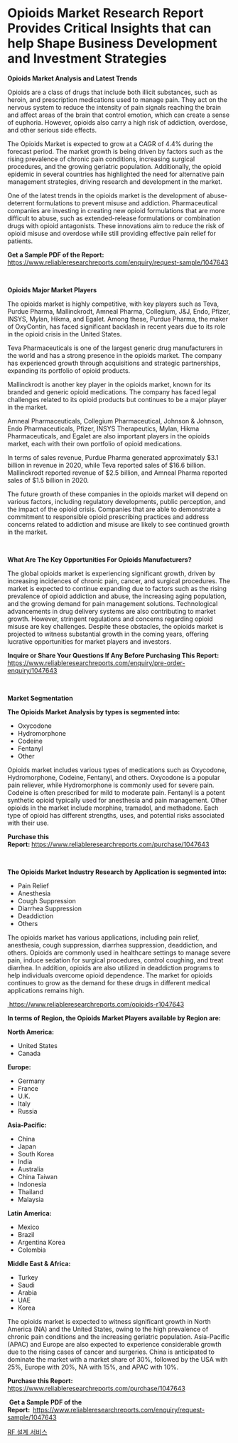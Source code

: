 <p><h1>Opioids Market Research Report Provides Critical Insights that can help Shape Business Development and Investment Strategies</h1></p><p><strong>Opioids Market Analysis and Latest Trends</strong></p>
<p><p>Opioids are a class of drugs that include both illicit substances, such as heroin, and prescription medications used to manage pain. They act on the nervous system to reduce the intensity of pain signals reaching the brain and affect areas of the brain that control emotion, which can create a sense of euphoria. However, opioids also carry a high risk of addiction, overdose, and other serious side effects.</p><p>The Opioids Market is expected to grow at a CAGR of 4.4% during the forecast period. The market growth is being driven by factors such as the rising prevalence of chronic pain conditions, increasing surgical procedures, and the growing geriatric population. Additionally, the opioid epidemic in several countries has highlighted the need for alternative pain management strategies, driving research and development in the market. </p><p>One of the latest trends in the opioids market is the development of abuse-deterrent formulations to prevent misuse and addiction. Pharmaceutical companies are investing in creating new opioid formulations that are more difficult to abuse, such as extended-release formulations or combination drugs with opioid antagonists. These innovations aim to reduce the risk of opioid misuse and overdose while still providing effective pain relief for patients.</p></p>
<p><strong>Get a Sample PDF of the Report:&nbsp;</strong> <a href="https://www.reliableresearchreports.com/enquiry/request-sample/1047643">https://www.reliableresearchreports.com/enquiry/request-sample/1047643</a></p>
<p>&nbsp;</p>
<p><strong>Opioids Major Market Players</strong></p>
<p><p>The opioids market is highly competitive, with key players such as Teva, Purdue Pharma, Mallinckrodt, Amneal Pharma, Collegium, J&J, Endo, Pfizer, INSYS, Mylan, Hikma, and Egalet. Among these, Purdue Pharma, the maker of OxyContin, has faced significant backlash in recent years due to its role in the opioid crisis in the United States.</p><p>Teva Pharmaceuticals is one of the largest generic drug manufacturers in the world and has a strong presence in the opioids market. The company has experienced growth through acquisitions and strategic partnerships, expanding its portfolio of opioid products.</p><p>Mallinckrodt is another key player in the opioids market, known for its branded and generic opioid medications. The company has faced legal challenges related to its opioid products but continues to be a major player in the market.</p><p>Amneal Pharmaceuticals, Collegium Pharmaceutical, Johnson & Johnson, Endo Pharmaceuticals, Pfizer, INSYS Therapeutics, Mylan, Hikma Pharmaceuticals, and Egalet are also important players in the opioids market, each with their own portfolio of opioid medications.</p><p>In terms of sales revenue, Purdue Pharma generated approximately $3.1 billion in revenue in 2020, while Teva reported sales of $16.6 billion. Mallinckrodt reported revenue of $2.5 billion, and Amneal Pharma reported sales of $1.5 billion in 2020.</p><p>The future growth of these companies in the opioids market will depend on various factors, including regulatory developments, public perception, and the impact of the opioid crisis. Companies that are able to demonstrate a commitment to responsible opioid prescribing practices and address concerns related to addiction and misuse are likely to see continued growth in the market.</p></p>
<p>&nbsp;</p>
<p><strong>What Are The Key Opportunities For Opioids Manufacturers?</strong></p>
<p><p>The global opioids market is experiencing significant growth, driven by increasing incidences of chronic pain, cancer, and surgical procedures. The market is expected to continue expanding due to factors such as the rising prevalence of opioid addiction and abuse, the increasing aging population, and the growing demand for pain management solutions. Technological advancements in drug delivery systems are also contributing to market growth. However, stringent regulations and concerns regarding opioid misuse are key challenges. Despite these obstacles, the opioids market is projected to witness substantial growth in the coming years, offering lucrative opportunities for market players and investors.</p></p>
<p><strong>Inquire or Share Your Questions If Any Before Purchasing This Report:</strong> <a href="https://www.reliableresearchreports.com/enquiry/pre-order-enquiry/1047643">https://www.reliableresearchreports.com/enquiry/pre-order-enquiry/1047643</a></p>
<p>&nbsp;</p>
<p><strong>Market Segmentation</strong></p>
<p><strong>The Opioids Market Analysis by types is segmented into:</strong></p>
<p><ul><li>Oxycodone</li><li>Hydromorphone</li><li>Codeine</li><li>Fentanyl</li><li>Other</li></ul></p>
<p><p>Opioids market includes various types of medications such as Oxycodone, Hydromorphone, Codeine, Fentanyl, and others. Oxycodone is a popular pain reliever, while Hydromorphone is commonly used for severe pain. Codeine is often prescribed for mild to moderate pain. Fentanyl is a potent synthetic opioid typically used for anesthesia and pain management. Other opioids in the market include morphine, tramadol, and methadone. Each type of opioid has different strengths, uses, and potential risks associated with their use.</p></p>
<p><strong>Purchase this Report:&nbsp;</strong><a href="https://www.reliableresearchreports.com/purchase/1047643">https://www.reliableresearchreports.com/purchase/1047643</a></p>
<p>&nbsp;</p>
<p><strong>The Opioids Market Industry Research by Application is segmented into:</strong></p>
<p><ul><li>Pain Relief</li><li>Anesthesia</li><li>Cough Suppression</li><li>Diarrhea Suppression</li><li>Deaddiction</li><li>Others</li></ul></p>
<p><p>The opioids market has various applications, including pain relief, anesthesia, cough suppression, diarrhea suppression, deaddiction, and others. Opioids are commonly used in healthcare settings to manage severe pain, induce sedation for surgical procedures, control coughing, and treat diarrhea. In addition, opioids are also utilized in deaddiction programs to help individuals overcome opioid dependence. The market for opioids continues to grow as the demand for these drugs in different medical applications remains high.</p></p>
<p><a href="https://www.reliableresearchreports.com/opioids-r1047643">&nbsp;https://www.reliableresearchreports.com/opioids-r1047643</a></p>
<p><strong>In terms of Region, the Opioids Market Players available by Region are:</strong></p>
<p>
    <p> <strong> North America: </strong>
        <ul>
            <li>United States</li>
            <li>Canada</li>
        </ul>
        </p> 
    <p> <strong> Europe: </strong>
        <ul>
            <li>Germany</li>
            <li>France</li>
            <li>U.K.</li>
            <li>Italy</li>
            <li>Russia</li>
        </ul>
        </p> 
    <p> <strong> Asia-Pacific: </strong>
        <ul>
            <li>China</li>
            <li>Japan</li>
            <li>South Korea</li>
            <li>India</li>
            <li>Australia</li>
            <li>China Taiwan</li>
            <li>Indonesia</li>
            <li>Thailand</li>
            <li>Malaysia</li>
        </ul>
        </p> 
    <p> <strong> Latin America: </strong>
        <ul>
            <li>Mexico</li>
            <li>Brazil</li>
            <li>Argentina Korea</li>
            <li>Colombia</li>
        </ul>
        </p> 
    <p> <strong> Middle East & Africa: </strong>
        <ul>
            <li>Turkey</li>
            <li>Saudi</li>
            <li>Arabia</li>
            <li>UAE</li>
            <li>Korea</li>
        </ul>
    </p>
    </p>
<p><p>The opioids market is expected to witness significant growth in North America (NA) and the United States, owing to the high prevalence of chronic pain conditions and the increasing geriatric population. Asia-Pacific (APAC) and Europe are also expected to experience considerable growth due to the rising cases of cancer and surgeries. China is anticipated to dominate the market with a market share of 30%, followed by the USA with 25%, Europe with 20%, NA with 15%, and APAC with 10%.</p></p>
<p><strong>Purchase this Report: </strong><a href="https://www.reliableresearchreports.com/purchase/1047643">https://www.reliableresearchreports.com/purchase/1047643</a></p>
<p>&nbsp;<strong>Get a Sample PDF of the Report:&nbsp;&nbsp;</strong><a href="https://www.reliableresearchreports.com/enquiry/request-sample/1047643">https://www.reliableresearchreports.com/enquiry/request-sample/1047643</a></p>
<p><strong></strong></p>
<p><p><a href="https://github.com/sougarounis/Market-Research-Report-List-3/blob/main/165472356445.md">RF 설계 서비스</a></p></p>
